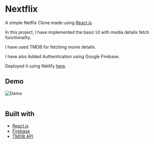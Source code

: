 # Nextflix 

A simple Netflix Clone made using [React.js](react.dev)

In this project, I have implemented the basic UI with media details fetch functionality.

I have used TMDB for fetching movie details. 

I have also Added Authentication using Google Firebase. 

Deployed it using Netlify [here](https://66369c10822f9440f21cb1fb--resplendent-narwhal-26e58c.netlify.app/).

## Demo 

![Demo](/src/assets/demo.gif) 
<br /> 
<br />
## Built with

* [React.js](react.dev)
* [Firebase](https://firebase.google.com/)   
* [TMDB API](https://www.themoviedb.org/)
